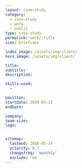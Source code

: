 ```yaml
---
layout: case-study
category:
  - case-study
  - work
  - public
type: case-study
permalink: work/:title
icon: briefcase

index_image: /assets/img/client/
hero_image: /assets/img/client/

title:
subtitle:  
description:

skills-used:
  -

position:
startDate: 2019-05-15
endDate:

company:
team-size:
logo: 


sitemap:
  lastmod: 2016-05-14
  priority: 0.7
  changefreq: 'monthly'
  exclude: 'no'
---
```

